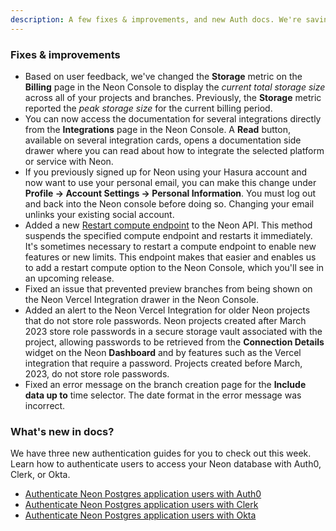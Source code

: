 ```yaml
---
description: A few fixes & improvements, and new Auth docs. We're saving the big news for Monday, April 15th.
---
```


### Fixes & improvements

- Based on user feedback, we've changed the **Storage** metric on the **Billing** page in the Neon Console to display the _current total storage size_ across all of your projects and branches. Previously, the **Storage** metric reported the _peak storage size_ for the current billing period.
- You can now access the documentation for several integrations directly from the **Integrations** page in the Neon Console. A **Read** button, available on several integration cards, opens a documentation side drawer where you can read about how to integrate the selected platform or service with Neon. 
- If you previously signed up for Neon using your Hasura account and now want to use your personal email, you can make this change under **Profile → Account Settings → Personal Information**. You must log out and back into the Neon console before doing so. Changing your email unlinks your existing social account.
- Added a new [Restart compute endpoint](https://api-docs.neon.tech/reference/restartprojectendpoint) to the Neon API. This method suspends the specified compute endpoint and restarts it immediately. It's sometimes necessary to restart a compute endpoint to enable new features or new limits. This endpoint makes that easier and enables us to add a restart compute option to the Neon Console, which you'll see in an upcoming release.
- Fixed an issue that prevented preview branches from being shown on the Neon Vercel Integration drawer in the Neon Console.
- Added an alert to the Neon Vercel Integration for older Neon projects that do not store role passwords. Neon projects created after March 2023 store role passwords in a secure storage vault associated with the project, allowing passwords to be retrieved from the **Connection Details** widget on the Neon **Dashboard** and by features such as the Vercel integration that require a password. Projects created before March, 2023, do not store role passwords.
- Fixed an error message on the branch creation page for the **Include data up to** time selector. The date format in the error message was incorrect.

### What's new in docs?

We have three new authentication guides for you to check out this week. Learn how to authenticate users to access your Neon database with Auth0, Clerk, or Okta.

- [Authenticate Neon Postgres application users with Auth0](https://neon.tech/docs/guides/auth-auth0)
- [Authenticate Neon Postgres application users with Clerk](https://neon.tech/docs/guides/auth-clerk)
- [Authenticate Neon Postgres application users with Okta](https://neon.tech/docs/guides/auth-okta)
